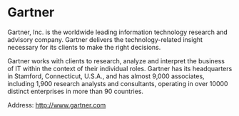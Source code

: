 # Gartner

Gartner, Inc. is the worldwide leading information technology research and advisory company.
Gartner delivers the technology-related insight necessary for its clients to make the right decisions.

Gartner works with clients to research, analyze and interpret the business of IT within the context of their individual roles.
Gartner has its headquarters in Stamford, Connecticut, U.S.A., and has almost 9,000 associates, including 1,900 research analysts and consultants, operating in over 10000 distinct enterprises in more than 90 countries.

Address: http://www.gartner.com
